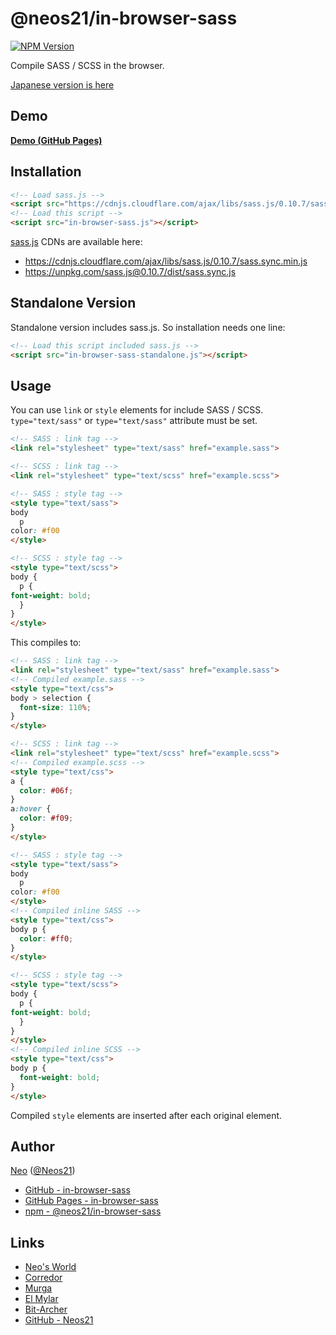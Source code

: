 # @neos21/in-browser-sass

[![NPM Version](https://img.shields.io/npm/v/@neos21/in-browser-sass.svg)](https://www.npmjs.com/package/@neos21/in-browser-sass)

Compile SASS / SCSS in the browser.

[Japanese version is here](README.ja.md)


## Demo

__[Demo (GitHub Pages)](https://neos21.github.io/in-browser-sass/)__


## Installation

```html
<!-- Load sass.js -->
<script src="https://cdnjs.cloudflare.com/ajax/libs/sass.js/0.10.7/sass.sync.min.js"></script>
<!-- Load this script -->
<script src="in-browser-sass.js"></script>
```

[sass.js](https://github.com/medialize/sass.js) CDNs are available here:

- https://cdnjs.cloudflare.com/ajax/libs/sass.js/0.10.7/sass.sync.min.js
- https://unpkg.com/sass.js@0.10.7/dist/sass.sync.js


## Standalone Version

Standalone version includes sass.js. So installation needs one line:

```html
<!-- Load this script included sass.js -->
<script src="in-browser-sass-standalone.js"></script>
```


## Usage

You can use `link` or `style` elements for include SASS / SCSS. `type="text/sass"` or `type="text/sass"` attribute must be set.

```html
<!-- SASS : link tag -->
<link rel="stylesheet" type="text/sass" href="example.sass">

<!-- SCSS : link tag -->
<link rel="stylesheet" type="text/scss" href="example.scss">

<!-- SASS : style tag -->
<style type="text/sass">
body
  p
color: #f00
</style>

<!-- SCSS : style tag -->
<style type="text/scss">
body {
  p {
font-weight: bold;
  }
}
</style>
```

This compiles to:

```html
<!-- SASS : link tag -->
<link rel="stylesheet" type="text/sass" href="example.sass">
<!-- Compiled example.sass -->
<style type="text/css">
body > selection {
  font-size: 110%;
}
</style>

<!-- SCSS : link tag -->
<link rel="stylesheet" type="text/scss" href="example.scss">
<!-- Compiled example.scss -->
<style type="text/css">
a {
  color: #06f;
}
a:hover {
  color: #f09;
}
</style>

<!-- SASS : style tag -->
<style type="text/sass">
body
  p
color: #f00
</style>
<!-- Compiled inline SASS -->
<style type="text/css">
body p {
  color: #ff0;
}
</style>

<!-- SCSS : style tag -->
<style type="text/scss">
body {
  p {
font-weight: bold;
  }
}
</style>
<!-- Compiled inline SCSS -->
<style type="text/css">
body p {
  font-weight: bold;
}
</style>
```

Compiled `style` elements are inserted after each original element.


## Author

[Neo](http://neo.s21.xrea.com/) ([@Neos21](https://twitter.com/neos21))

- [GitHub - in-browser-sass](https://github.com/Neos21/in-browser-sass)
- [GitHub Pages - in-browser-sass](https://neos21.github.io/in-browser-sass/)
- [npm - @neos21/in-browser-sass](https://www.npmjs.com/package/@neos21/in-browser-sass)


## Links

- [Neo's World](http://neo.s21.xrea.com/)
- [Corredor](http://neos21.hatenablog.com/)
- [Murga](http://neos21.hatenablog.jp/)
- [El Mylar](http://neos21.hateblo.jp/)
- [Bit-Archer](http://bit-archer.hatenablog.com/)
- [GitHub - Neos21](https://github.com/Neos21/)
